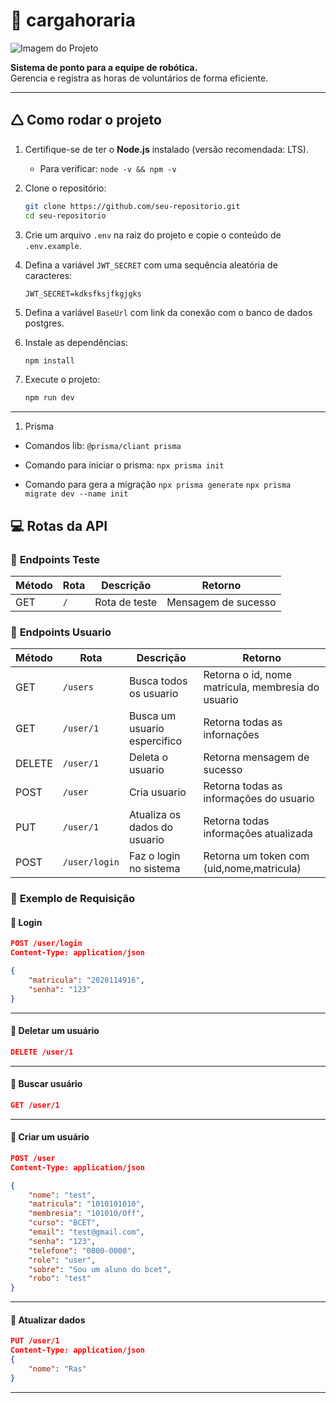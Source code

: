 # 📅 cargahoraria

![Imagem do Projeto](https://github.com/LucianoSabino/rotaApiRas/blob/master/img/rasfoto.jpeg?raw=true)

**Sistema de ponto para a equipe de robótica.**  
Gerencia e registra as horas de voluntários de forma eficiente.

---

## 🛆 Como rodar o projeto

1. Certifique-se de ter o **Node.js** instalado (versão recomendada: LTS).
   - Para verificar: `node -v && npm -v`
2. Clone o repositório:
   ```bash
   git clone https://github.com/seu-repositorio.git
   cd seu-repositorio
   ```
3. Crie um arquivo `.env` na raiz do projeto e copie o conteúdo de `.env.example`.
4. Defina a variável `JWT_SECRET` com uma sequência aleatória de caracteres:

   ```env
   JWT_SECRET=kdksfksjfkgjgks
   ```

5. Defina a variável `BaseUrl` com link da conexão com o banco de dados postgres.

6. Instale as dependências:
   ```bash
   npm install
   ```
7. Execute o projeto:
   ```bash
   npm run dev
   ```

---

1. Prisma

- Comandos lib: `@prisma/cliant prisma`

- Comando para iniciar o prisma: `npx prisma init`

- Comando para gera a migração `npx prisma generate`
  `npx prisma migrate dev --name init`

## 💻 Rotas da API

### 🔹 **Endpoints Teste**

| Método | Rota | Descrição     | Retorno             |
| ------ | ---- | ------------- | ------------------- |
| GET    | `/`  | Rota de teste | Mensagem de sucesso |

### 🔹 **Endpoints Usuario**

| Método | Rota          | Descrição                    | Retorno                                            |
| ------ | ------------- | ---------------------------- | -------------------------------------------------- |
| GET    | `/users`      | Busca todos os usuario       | Retorna o id, nome matricula, membresia do usuario |
| GET    | `/user/1`     | Busca um usuario espercifico | Retorna todas as infornações                       |
| DELETE | `/user/1`     | Deleta o usuario             | Retorna mensagem de sucesso                        |
| POST   | `/user`       | Cria usuario                 | Retorna todas as informações do usuario            |
| PUT    | `/user/1`     | Atualiza os dados do usuario | Retorna todas informações atualizada               |
| POST   | `/user/login` | Faz o login no sistema       | Retorna um token com (uid,nome,matricula)          |

### 🔹 **Exemplo de Requisição**

#### 📌 **Login**

```json
POST /user/login
Content-Type: application/json

{
    "matricula": "2020114916",
    "senha": "123"
}

```

---

#### 📌 **Deletar um usuário**

```json
DELETE /user/1

```

---

#### 📌 **Buscar usuário**

```json
GET /user/1

```

---

#### 📌 **Criar um usuário**

```json
POST /user
Content-Type: application/json

{
    "nome": "test",
    "matricula": "1010101010",
    "membresia": "101010/Off",
    "curso": "BCET",
    "email": "test@gmail.com",
    "senha": "123",
    "telefone": "0800-0000",
    "role": "user",
    "sobre": "Sou um aluno do bcet",
    "robo": "test"
}
```

---

#### 📌 **Atualizar dados**

```json
PUT /user/1
Content-Type: application/json
{
    "nome": "Ras"
}
```

---
